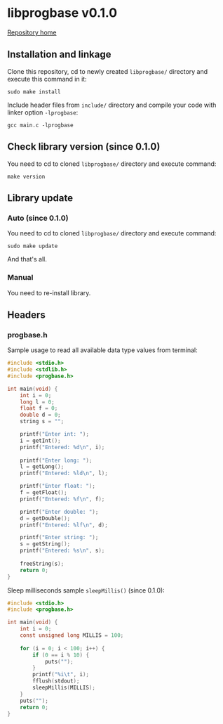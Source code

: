 # libprogbase v0.1.0

[Repository home](https://github.com/PublicHadyniak/libprogbase)

## Installation and linkage

Clone this repository, cd to newly created `libprogbase/` directory and execute this command in it:
~~~~
sudo make install
~~~~

Include header files from `include/` directory and compile your code with linker option `-lprogbase`:
~~~~
gcc main.c -lprogbase
~~~~

## Check library version (since 0.1.0)

You need to cd to cloned `libprogbase/` directory and execute command:
~~~~
make version
~~~~

## Library update

### Auto (since 0.1.0) 

You need to cd to cloned `libprogbase/` directory and execute command:
~~~~
sudo make update
~~~~

And that's all.

### Manual

You need to re-install library.

## Headers

### progbase.h

Sample usage to read all available data type values from terminal:
~~~~c
#include <stdio.h>
#include <stdlib.h>
#include <progbase.h>

int main(void) {
	int i = 0;
	long l = 0;
	float f = 0;
	double d = 0;
	string s = "";

	printf("Enter int: ");
	i = getInt();
	printf("Entered: %d\n", i);
	
	printf("Enter long: ");
	l = getLong();
	printf("Entered: %ld\n", l);

	printf("Enter float: ");
	f = getFloat();
	printf("Entered: %f\n", f);

	printf("Enter double: ");
	d = getDouble();
	printf("Entered: %lf\n", d);

	printf("Enter string: ");
	s = getString();
	printf("Entered: %s\n", s);
	
	freeString(s);
	return 0;
}
~~~~

Sleep milliseconds sample `sleepMillis()` (since 0.1.0):
~~~~c
#include <stdio.h>
#include <progbase.h>

int main(void) {
	int i = 0;
	const unsigned long MILLIS = 100;
	
	for (i = 0; i < 100; i++) {
		if (0 == i % 10) {
			puts("");
		}
		printf("%i\t", i);
		fflush(stdout);
		sleepMillis(MILLIS);
	}
	puts("");
	return 0;
}
~~~~
